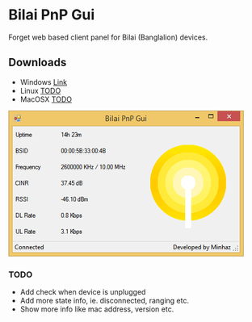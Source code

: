 # Bilai PnP Gui

Forget web based client panel for Bilai (Banglalion) devices.

## Downloads

* Windows [Link](link)
* Linux [TODO](link)
* MacOSX [TODO](link)

![Bilai-PnP-Gui](Bilai-PnP-Gui.png)

### TODO

* Add check when device is unplugged
* Add more state info, ie. disconnected, ranging etc.
* Show more info like mac address, version etc.
